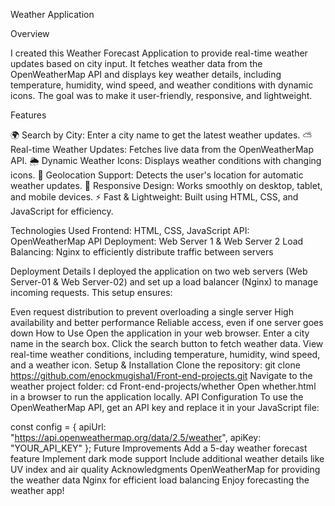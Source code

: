 Weather  Application

Overview

I created this Weather Forecast Application to provide real-time weather updates based on city input. It fetches weather data from the OpenWeatherMap API and displays key weather details, including temperature, humidity, wind speed, and weather conditions with dynamic icons. The goal was to make it user-friendly, responsive, and lightweight.


Features

🌍 Search by City: Enter a city name to get the latest weather updates.
⛅ Real-time Weather Updates: Fetches live data from the OpenWeatherMap API.
🌦 Dynamic Weather Icons: Displays weather conditions with changing icons.
📍 Geolocation Support: Detects the user's location for automatic weather updates.
📱 Responsive Design: Works smoothly on desktop, tablet, and mobile devices.
⚡ Fast & Lightweight: Built using HTML, CSS, and JavaScript for efficiency.

Technologies Used
Frontend: HTML, CSS, JavaScript
API: OpenWeatherMap API
Deployment: Web Server 1 & Web Server 2
Load Balancing: Nginx to efficiently distribute traffic between servers

Deployment Details
I deployed the application on two web servers (Web Server-01 & Web Server-02) and set up a load balancer (Nginx) to manage incoming requests. This setup ensures:

Even request distribution to prevent overloading a single server
High availability and better performance
Reliable access, even if one server goes down
How to Use
Open the application in your web browser.
Enter a city name in the search box.
Click the search button to fetch weather data.
View real-time weather conditions, including temperature, humidity, wind speed, and a weather icon.
Setup & Installation
Clone the repository:
git clone https://github.com/enockmugisha1/Front-end-projects.git
Navigate to the weather project folder:
cd Front-end-projects/whether
Open whether.html in a browser to run the application locally.
API Configuration
To use the OpenWeatherMap API, get an API key and replace it in your JavaScript file:

const config = {
    apiUrl: "https://api.openweathermap.org/data/2.5/weather",
    apiKey: "YOUR_API_KEY"
};
Future Improvements
Add a 5-day weather forecast feature
Implement dark mode support
Include additional weather details like UV index and air quality
Acknowledgments
OpenWeatherMap for providing the weather data
Nginx for efficient load balancing
Enjoy forecasting the weather app! 

